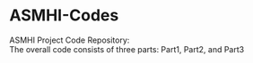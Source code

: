 # ASMHI-Codes
ASMHI Project Code Repository:  
The overall code consists of three parts: Part1, Part2, and Part3
